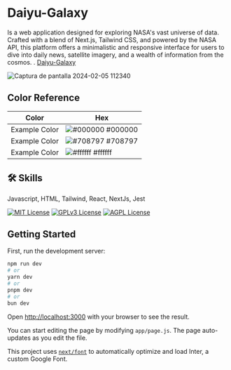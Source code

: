 # Daiyu-Galaxy

Is a web application designed for exploring NASA's vast universe of data. Crafted with a blend of Next.js, Tailwind CSS, and powered by the NASA API, this platform offers a minimalistic and responsive interface for users to dive into daily news, satellite imagery, and a wealth of information from the cosmos. . [Daiyu-Galaxy](https://nasapi.vercel.app/)

![Captura de pantalla 2024-02-05 112340](https://github.com/MigVarona/Daiyu-galaxy/assets/146460162/a7863f24-5bac-410d-8cb9-c991e92995da)


## Color Reference

| Color             | Hex                                                                |
| ----------------- | ------------------------------------------------------------------ |
| Example Color | ![#000000](https://via.placeholder.com/10/0000002?text=+) #000000 |
| Example Color | ![#708797](https://via.placeholder.com/10/708797?text=+) #708797 |
| Example Color | ![#ffffff](https://via.placeholder.com/10/ffffff?text=+) #ffffff |

## 🛠 Skills
Javascript, HTML, Tailwind, React, NextJs, Jest

[![MIT License](https://img.shields.io/badge/License-MIT-green.svg)](https://choosealicense.com/licenses/mit/)
[![GPLv3 License](https://img.shields.io/badge/License-GPL%20v3-yellow.svg)](https://opensource.org/licenses/)
[![AGPL License](https://img.shields.io/badge/license-AGPL-blue.svg)](http://www.gnu.org/licenses/agpl-3.0)




## Getting Started

First, run the development server:

```bash
npm run dev
# or
yarn dev
# or
pnpm dev
# or
bun dev
```

Open [http://localhost:3000](http://localhost:3000) with your browser to see the result.

You can start editing the page by modifying `app/page.js`. The page auto-updates as you edit the file.

This project uses [`next/font`](https://nextjs.org/docs/basic-features/font-optimization) to automatically optimize and load Inter, a custom Google Font.


